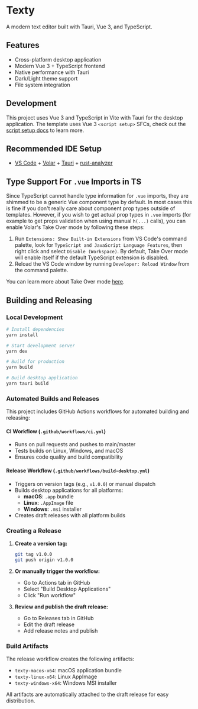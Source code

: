 # Texty

A modern text editor built with Tauri, Vue 3, and TypeScript.

## Features

-   Cross-platform desktop application
-   Modern Vue 3 + TypeScript frontend
-   Native performance with Tauri
-   Dark/Light theme support
-   File system integration

## Development

This project uses Vue 3 and TypeScript in Vite with Tauri for the desktop application. The template uses Vue 3 `<script setup>` SFCs, check out the [script setup docs](https://v3.vuejs.org/api/sfc-script-setup.html#sfc-script-setup) to learn more.

## Recommended IDE Setup

-   [VS Code](https://code.visualstudio.com/) + [Volar](https://marketplace.visualstudio.com/items?itemName=Vue.volar) + [Tauri](https://marketplace.visualstudio.com/items?itemName=tauri-apps.tauri-vscode) + [rust-analyzer](https://marketplace.visualstudio.com/items?itemName=rust-lang.rust-analyzer)

## Type Support For `.vue` Imports in TS

Since TypeScript cannot handle type information for `.vue` imports, they are shimmed to be a generic Vue component type by default. In most cases this is fine if you don't really care about component prop types outside of templates. However, if you wish to get actual prop types in `.vue` imports (for example to get props validation when using manual `h(...)` calls), you can enable Volar's Take Over mode by following these steps:

1. Run `Extensions: Show Built-in Extensions` from VS Code's command palette, look for `TypeScript and JavaScript Language Features`, then right click and select `Disable (Workspace)`. By default, Take Over mode will enable itself if the default TypeScript extension is disabled.
2. Reload the VS Code window by running `Developer: Reload Window` from the command palette.

You can learn more about Take Over mode [here](https://github.com/johnsoncodehk/volar/discussions/471).

## Building and Releasing

### Local Development

```bash
# Install dependencies
yarn install

# Start development server
yarn dev

# Build for production
yarn build

# Build desktop application
yarn tauri build
```

### Automated Builds and Releases

This project includes GitHub Actions workflows for automated building and releasing:

#### CI Workflow (`.github/workflows/ci.yml`)

-   Runs on pull requests and pushes to main/master
-   Tests builds on Linux, Windows, and macOS
-   Ensures code quality and build compatibility

#### Release Workflow (`.github/workflows/build-desktop.yml`)

-   Triggers on version tags (e.g., `v1.0.0`) or manual dispatch
-   Builds desktop applications for all platforms:
    -   **macOS**: `.app` bundle
    -   **Linux**: `.AppImage` file
    -   **Windows**: `.msi` installer
-   Creates draft releases with all platform builds

### Creating a Release

1. **Create a version tag:**

    ```bash
    git tag v1.0.0
    git push origin v1.0.0
    ```

2. **Or manually trigger the workflow:**

    - Go to Actions tab in GitHub
    - Select "Build Desktop Applications"
    - Click "Run workflow"

3. **Review and publish the draft release:**
    - Go to Releases tab in GitHub
    - Edit the draft release
    - Add release notes and publish

### Build Artifacts

The release workflow creates the following artifacts:

-   `texty-macos-x64`: macOS application bundle
-   `texty-linux-x64`: Linux AppImage
-   `texty-windows-x64`: Windows MSI installer

All artifacts are automatically attached to the draft release for easy distribution.
